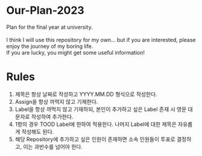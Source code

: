 # Our-Plan-2023
Plan for the final year at university. </br></br>
I think I will use this repository for my own... but if you are interested, please enjoy the journey of my boring life.
</br>
If you are lucky, you might get some useful information!

# Rules
1. 제목은 항상 날짜로 작성하고 YYYY.MM.DD 형식으로 작성한다.
2. Assign을 항상 까먹지 않고 기재한다.
3. Label을 항상 까먹지 않고 기재하되, 본인이 추가하고 싶은 Label 존재 시 영문 대문자로 작성하여 추가한다.
4. 1항의 경우 TOOD Label에 한하여 적용한다. 나머지 Label에 대한 제목은 자유롭게 작성해도 된다.
5. 해당 Repository에 추가하고 싶은 인원이 존재하면 소속 인원들이 투표로 결정하고, 이는 과반수를 넘어야 한다.
